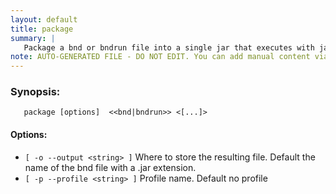 ```yaml
---
layout: default
title: package
summary: |
   Package a bnd or bndrun file into a single jar that executes with java -jar <>.jar. The JAR contains all dependencies, including the framework and the launcher. A profile can be specified which will be used to find properties. If a property is not found, a property with the name [<profile>]NAME will be looked up. This allows you to make different profiles for testing and runtime.
note: AUTO-GENERATED FILE - DO NOT EDIT. You can add manual content via same filename in _ext sub-folder. 
---
```


### Synopsis: 
	   package [options]  <<bnd|bndrun>> <[...]>

#### Options: 
- `[ -o --output <string> ]` Where to store the resulting file. Default the name of the bnd file with a .jar extension.
- `[ -p --profile <string> ]` Profile name. Default no profile

